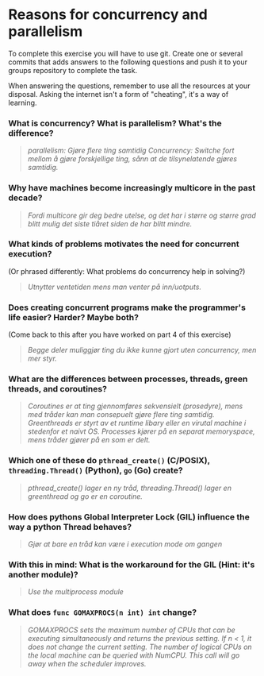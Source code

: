 # Reasons for concurrency and parallelism


To complete this exercise you will have to use git. Create one or several commits that adds answers to the following questions and push it to your groups repository to complete the task.

When answering the questions, remember to use all the resources at your disposal. Asking the internet isn't a form of "cheating", it's a way of learning.

 ### What is concurrency? What is parallelism? What's the difference?
 > *parallelism: Gjøre flere ting samtidig*
 > *Concurrency: Switche fort mellom å gjøre forskjellige ting, sånn at de tilsynelatende gjøres samtidig.*

 ### Why have machines become increasingly multicore in the past decade?
 > *Fordi multicore gir deg bedre utelse, og det har i større og større grad blitt mulig det siste tiåret siden de har blitt mindre.*

 ### What kinds of problems motivates the need for concurrent execution?
 (Or phrased differently: What problems do concurrency help in solving?)
 > *Utnytter ventetiden mens man venter på inn/uotputs.*

 ### Does creating concurrent programs make the programmer's life easier? Harder? Maybe both?
 (Come back to this after you have worked on part 4 of this exercise)
 > *Begge deler muliggjør ting du ikke kunne gjort uten concurrency, men mer styr.*

 ### What are the differences between processes, threads, green threads, and coroutines?
 > *Coroutines er at ting gjennomføres sekvensielt (prosedyre), mens med tråder kan man consepuelt gjøre flere ting samtidig. Greenthreads er styrt av et runtime libary eller en virutal machine i stedenfor et naivt OS. Processes kjører på en separat memoryspace, mens tråder gjører på en som er delt.*

 ### Which one of these do `pthread_create()` (C/POSIX), `threading.Thread()` (Python), `go` (Go) create?
 > *pthread_create() lager en ny tråd, threading.Thread() lager en greenthread og go er en coroutine.*

 ### How does pythons Global Interpreter Lock (GIL) influence the way a python Thread behaves?
 > *Gjør at bare en tråd kan være i execution mode om gangen*

 ### With this in mind: What is the workaround for the GIL (Hint: it's another module)?
 > *Use the multiprocess module*

 ### What does `func GOMAXPROCS(n int) int` change?
 > *GOMAXPROCS sets the maximum number of CPUs that can be executing simultaneously and returns the previous setting. If n < 1, it does not change the current setting. The number of logical CPUs on the local machine can be queried with NumCPU. This call will go away when the scheduler improves.*
